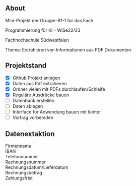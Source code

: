 ## About
Mini-Projekt der Gruppe-B1-1 für das Fach 

Programmierung für KI - WiSe22/23

Fachhochschule Südwestfalen

Thema: Extrahieren von Informationen aus PDF Dokumenten

## Projektstand
* [X] Github Projekt anlegen
* [X] Daten aus Pdf extrahieren
* [X] Ordner vielen mit PDFs durchlaufen/Schleife
* [X] Reguläre Ausdrücke bauen
* [ ] Datenbank erstellen
* [ ] Daten ablegen
* [ ] Interface für Anwendung bauen mit tkinter
* [ ] Vortrag vorbereiten

## Datenextaktion
Firmenname  
IBAN  
Telefonnummer  
Rechnungsnummer  
Rechnungsdatum/Lieferdatum  
Rechnungsbetrag  
Zahlungsfrist  


